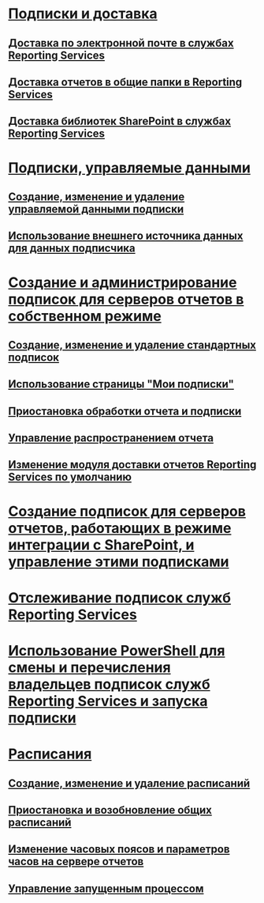 # [Подписки и доставка](subscriptions-and-delivery-reporting-services.md)
## [Доставка по электронной почте в службах Reporting Services](e-mail-delivery-in-reporting-services.md)
## [Доставка отчетов в общие папки в Reporting Services](file-share-delivery-in-reporting-services.md)
## [Доставка библиотек SharePoint в службах Reporting Services](sharepoint-library-delivery-in-reporting-services.md)
# [Подписки, управляемые данными](data-driven-subscriptions.md)
## [Создание, изменение и удаление управляемой данными подписки](create-modify-and-delete-data-driven-subscriptions.md)
## [Использование внешнего источника данных для данных подписчика](use-an-external-data-source-for-subscriber-data-data-driven-subscription.md)
# [Создание и администрирование подписок для серверов отчетов в собственном режиме](create-and-manage-subscriptions-for-native-mode-report-servers.md)
## [Создание, изменение и удаление стандартных подписок](../create-manage-subscriptions-native-mode-report-servers.md)
## [Использование страницы "Мои подписки"](use-my-subscriptions-native-mode-report-server.md)
## [Приостановка обработки отчета и подписки](disable-or-pause-report-and-subscription-processing.md)
## [Управление распространением отчета](../control-report-distribution.md)
## [Изменение модуля доставки отчетов Reporting Services по умолчанию](change-the-default-reporting-services-delivery-extension.md)
# [Создание подписок для серверов отчетов, работающих в режиме интеграции с SharePoint, и управление этими подписками](create-and-manage-subscriptions-for-sharepoint-mode-report-servers.md)
# [Отслеживание подписок служб Reporting Services](monitor-reporting-services-subscriptions.md)
# [Использование PowerShell для смены и перечисления владельцев подписок служб Reporting Services и запуска подписки](manage-subscription-owners-and-run-subscription-powershell.md)
# [Расписания](schedules.md)
## [Создание, изменение и удаление расписаний](create-modify-and-delete-schedules.md)
## [Приостановка и возобновление общих расписаний](pause-and-resume-shared-schedules.md)
## [Изменение часовых поясов и параметров часов на сервере отчетов](change-time-zones-and-clock-settings-on-a-report-server.md)
## [Управление запущенным процессом](manage-a-running-process.md)
